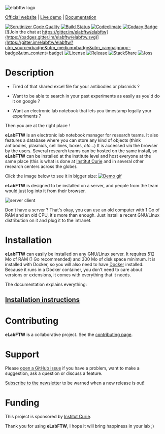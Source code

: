 ![elabftw logo](https://i.imgur.com/hq6SAZf.png)

[Official website](https://www.elabftw.net) | [Live demo](https://demo.elabftw.net) | [Documentation](https://doc.elabftw.net)

[![Scrutinizer Code Quality](https://scrutinizer-ci.com/g/elabftw/elabftw/badges/quality-score.png?b=master)](https://scrutinizer-ci.com/g/elabftw/elabftw/?branch=master)
[![Build Status](https://scrutinizer-ci.com/g/elabftw/elabftw/badges/build.png?b=master)](https://scrutinizer-ci.com/g/elabftw/elabftw/build-status/master)
[![Codeclimate](https://d3s6mut3hikguw.cloudfront.net/github/elabftw/elabftw/badges/gpa.svg)](https://codeclimate.com/github/elabftw/elabftw)
[![Codacy Badge](https://www.codacy.com/project/badge/9942fbe6c6f14f488be69e51e93a1c10)](https://www.codacy.com/app/elabftw/elabftw)
[![Join the chat at https://gitter.im/elabftw/elabftw](https://badges.gitter.im/elabftw/elabftw.svg)](https://gitter.im/elabftw/elabftw?utm_source=badge&utm_medium=badge&utm_campaign=pr-badge&utm_content=badge)
[![License](https://img.shields.io/badge/license-AGPL-blue.svg)](https://www.gnu.org/licenses/agpl-3.0.en.html)
[![Release](https://img.shields.io/github/release/elabftw/elabftw.svg)](https://github.com/elabftw/elabftw/releases/latest)
[![StackShare](https://img.shields.io/badge/tech-stack-0690fa.svg?style=flat)](https://stackshare.io/elabftw/elabftw)
[![Joss](http://joss.theoj.org/papers/10.21105/joss.00146/status.svg)](http://joss.theoj.org/papers/10.21105/joss.00146)

# Description

- Tired of that shared excel file for your antibodies or plasmids ?

- Want to be able to search in your past experiments as easily as you'd do it on google ?

- Want an electronic lab notebook that lets you timestamp legally your experiments ?

Then you are at the right place !

**eLabFTW** is an electronic lab notebook manager for research teams. It also features a database where you can store any kind of objects (think antibodies, plasmids, cell lines, boxes, _etc_…)
It is accessed _via_ the browser by the users. Several research teams can be hosted on the same install, so **eLabFTW** can be installed at the institute level and host everyone at the same place (this is what is done at [Institut Curie](http://www.curie.fr) and in several other research centers across the globe).

Click the image below to see it in bigger size:
[![Demo gif](https://i.imgur.com/SRHsIEM.gif)](https://gfycat.com/ImpressivePoliteAsiaticmouflon)

**eLabFTW** is designed to be installed on a server, and people from the team would just log into it from their browser.

![server client](https://i.imgur.com/BcfFgQS.gif)

Don't have a server ? That's okay, you can use an old computer with 1 Go of RAM and an old CPU, it's more than enough. Just install a recent GNU/Linux distribution on it and plug it to the intranet.

# Installation

**eLabFTW** can easily be installed on any GNU/Linux server. It requires 512 Mo of RAM (1 Go recommended) and 300 Mo of disk space minimum. It is installed with Docker, so you will also need to have [Docker](https://www.docker.com/) installed. Because it runs in a Docker container, you don't need to care about versions or extensions, it comes with everything that it needs.

The documentation explains everything:

## [Installation instructions](https://doc.elabftw.net)

# Contributing

**eLabFTW** is a collaborative project. See the [contributing page](https://doc.elabftw.net/contributing.html).

# Support

Please [open a GitHub issue](https://github.com/elabftw/elabftw/issues/new) if you have a problem, want to make a suggestion, ask a question or discuss a feature.

[Subscribe to the newsletter](http://eepurl.com/bTjcMj) to be warned when a new release is out!

# Funding

This project is sponsored by [Institut Curie](https://science.curie.fr/).

Thank you for using **eLabFTW**, I hope it will bring happiness in your lab ;)
